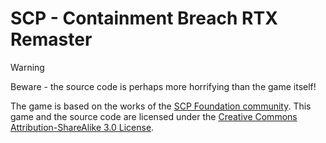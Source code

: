 # SCP - Containment Breach RTX Remaster

>[!WARNING]
>Beware - the source code is perhaps more horrifying than the game itself!

The game is based on the works of the [SCP Foundation community](http://www.scp-wiki.net/). This game and the source code are licensed under the [Creative Commons Attribution-ShareAlike 3.0 License](http://creativecommons.org/licenses/by-sa/3.0/).
